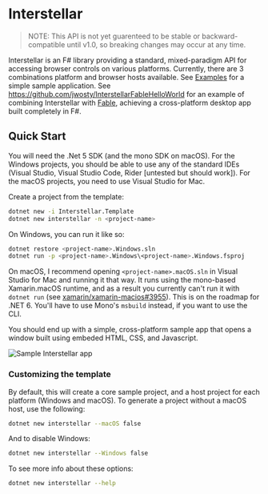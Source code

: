 # Interstellar

> NOTE: This API is not yet guarenteed to be stable or backward-compatible until v1.0, so breaking changes may occur at any time.

Interstellar is an F# library providing a standard, mixed-paradigm API for accessing browser controls on various platforms. Currently, there are 3 combinations platform and browser hosts available. See [Examples](https://github.com/fsprojects/Interstellar/tree/master/Examples) for a simple sample application. See https://github.com/jwosty/InterstellarFableHelloWorld for an example of combining Interstellar with [Fable](https://fable.io/), achieving a cross-platform desktop app built completely in F#.

## Quick Start

You will need the .Net 5 SDK (and the mono SDK on macOS). For the Windows projects, you should be able to use any of the standard IDEs (Visual Studio, Visual Studio Code, Rider \[untested but should work\]). For the macOS projects, you need to use Visual Studio for Mac.


Create a project from the template:

```bash
dotnet new -i Interstellar.Template
dotnet new interstellar -n <project-name>
```

On Windows, you can run it like so:

```bash
dotnet restore <project-name>.Windows.sln
dotnet run -p <project-name>.Windows\<project-name>.Windows.fsproj
```

On macOS, I recommend opening ``<project-name>.macOS.sln`` in Visual Studio for Mac and running it that way. It runs using the mono-based Xamarin.macOS runtime, and as a result you currently can't run it with ``dotnet run`` (see [xamarin/xamarin-macios#3955](https://github.com/xamarin/xamarin-macios/issues/8955)). This is on the roadmap for .NET 6. You'll have to use Mono's ``msbuild`` instead, if you want to use the CLI.

You should end up with a simple, cross-platform sample app that opens a window built using embeded HTML, CSS, and Javascript.

![Sample Interstellar app](https://jwosty.github.io/Interstellar/Interstellar%20sample%20app.gif)

### Customizing the template

By default, this will create a core sample project, and a host project for each platform (Windows and macOS). To generate a project without a macOS host, use the following:

```bash
dotnet new interstellar --macOS false
```

And to disable Windows:

```bash
dotnet new interstellar --Windows false
```

To see more info about these options:

```bash
dotnet new interstellar --help
```
